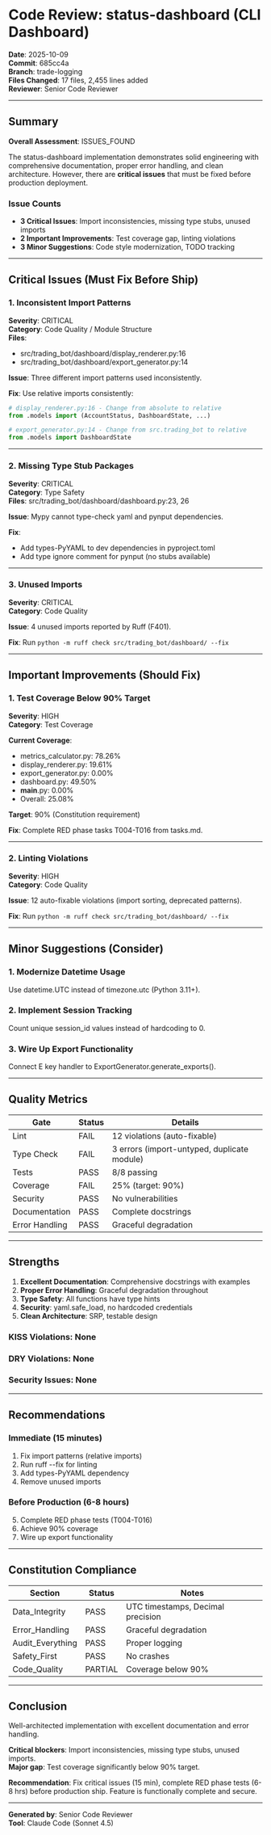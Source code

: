 # Code Review: status-dashboard (CLI Dashboard)

**Date**: 2025-10-09  
**Commit**: 685cc4a  
**Branch**: trade-logging  
**Files Changed**: 17 files, 2,455 lines added  
**Reviewer**: Senior Code Reviewer

---

## Summary

**Overall Assessment**: ISSUES_FOUND

The status-dashboard implementation demonstrates solid engineering with comprehensive 
documentation, proper error handling, and clean architecture. However, there are 
**critical issues** that must be fixed before production deployment.

### Issue Counts
- **3 Critical Issues**: Import inconsistencies, missing type stubs, unused imports
- **2 Important Improvements**: Test coverage gap, linting violations  
- **3 Minor Suggestions**: Code style modernization, TODO tracking

---

## Critical Issues (Must Fix Before Ship)

### 1. Inconsistent Import Patterns

**Severity**: CRITICAL  
**Category**: Code Quality / Module Structure  
**Files**:
- src/trading_bot/dashboard/display_renderer.py:16
- src/trading_bot/dashboard/export_generator.py:14

**Issue**: Three different import patterns used inconsistently.

**Fix**: Use relative imports consistently:
```python
# display_renderer.py:16 - Change from absolute to relative
from .models import (AccountStatus, DashboardState, ...)

# export_generator.py:14 - Change from src.trading_bot to relative
from .models import DashboardState
```

---

### 2. Missing Type Stub Packages

**Severity**: CRITICAL  
**Category**: Type Safety  
**Files**: src/trading_bot/dashboard/dashboard.py:23, 26

**Issue**: Mypy cannot type-check yaml and pynput dependencies.

**Fix**: 
- Add types-PyYAML to dev dependencies in pyproject.toml
- Add type ignore comment for pynput (no stubs available)

---

### 3. Unused Imports

**Severity**: CRITICAL  
**Category**: Code Quality  

**Issue**: 4 unused imports reported by Ruff (F401).

**Fix**: Run `python -m ruff check src/trading_bot/dashboard/ --fix`

---

## Important Improvements (Should Fix)

### 1. Test Coverage Below 90% Target

**Severity**: HIGH  
**Category**: Test Coverage

**Current Coverage**:
- metrics_calculator.py: 78.26%
- display_renderer.py: 19.61%
- export_generator.py: 0.00%
- dashboard.py: 49.50%
- __main__.py: 0.00%
- Overall: 25.08%

**Target**: 90% (Constitution requirement)

**Fix**: Complete RED phase tasks T004-T016 from tasks.md.

---

### 2. Linting Violations

**Severity**: HIGH  
**Category**: Code Quality

**Issue**: 12 auto-fixable violations (import sorting, deprecated patterns).

**Fix**: Run `python -m ruff check src/trading_bot/dashboard/ --fix`

---

## Minor Suggestions (Consider)

### 1. Modernize Datetime Usage
Use datetime.UTC instead of timezone.utc (Python 3.11+).

### 2. Implement Session Tracking
Count unique session_id values instead of hardcoding to 0.

### 3. Wire Up Export Functionality
Connect E key handler to ExportGenerator.generate_exports().

---

## Quality Metrics

| Gate | Status | Details |
|------|--------|---------|
| Lint | FAIL | 12 violations (auto-fixable) |
| Type Check | FAIL | 3 errors (import-untyped, duplicate module) |
| Tests | PASS | 8/8 passing |
| Coverage | FAIL | 25% (target: 90%) |
| Security | PASS | No vulnerabilities |
| Documentation | PASS | Complete docstrings |
| Error Handling | PASS | Graceful degradation |

---

## Strengths

1. **Excellent Documentation**: Comprehensive docstrings with examples
2. **Proper Error Handling**: Graceful degradation throughout
3. **Type Safety**: All functions have type hints
4. **Security**: yaml.safe_load, no hardcoded credentials
5. **Clean Architecture**: SRP, testable design

### KISS Violations: None
### DRY Violations: None
### Security Issues: None

---

## Recommendations

### Immediate (15 minutes)
1. Fix import patterns (relative imports)
2. Run ruff --fix for linting
3. Add types-PyYAML dependency
4. Remove unused imports

### Before Production (6-8 hours)
5. Complete RED phase tests (T004-T016)
6. Achieve 90% coverage
7. Wire up export functionality

---

## Constitution Compliance

| Section | Status | Notes |
|---------|--------|-------|
| Data_Integrity | PASS | UTC timestamps, Decimal precision |
| Error_Handling | PASS | Graceful degradation |
| Audit_Everything | PASS | Proper logging |
| Safety_First | PASS | No crashes |
| Code_Quality | PARTIAL | Coverage below 90% |

---

## Conclusion

Well-architected implementation with excellent documentation and error handling.

**Critical blockers**: Import inconsistencies, missing type stubs, unused imports.  
**Major gap**: Test coverage significantly below 90% target.

**Recommendation**: Fix critical issues (15 min), complete RED phase tests (6-8 hrs) 
before production ship. Feature is functionally complete and secure.

---

**Generated by**: Senior Code Reviewer  
**Tool**: Claude Code (Sonnet 4.5)

